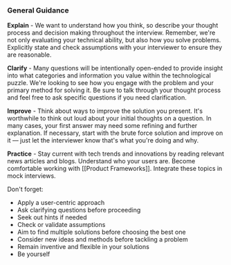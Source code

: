 
### General Guidance


**Explain** - We want to understand how you think, so describe your thought process and decision making throughout the interview. Remember, we're not only evaluating your technical ability, but also how you solve problems. Explicitly state and check assumptions with your interviewer to ensure they are reasonable.

**Clarify** - Many questions will be intentionally open-ended to provide insight into what categories and information you value within the technological puzzle. We're looking to see how you engage with the problem and your primary method for solving it. Be sure to talk through your thought process and feel free to ask specific questions if you need clarification.

**Improve** - Think about ways to improve the solution you present. It's worthwhile to think out loud about your initial thoughts on a question. In many cases, your first answer may need some refining and further explanation. If necessary, start with the brute force solution and improve on it — just let the interviewer know that's what you're doing and why.

**Practice** - Stay current with tech trends and innovations by reading relevant news articles and blogs. Understand who your users are. Become comfortable working with [[Product Frameworks]]. Integrate these topics in mock interviews.

Don't forget:

- Apply a user-centric approach
- Ask clarifying questions before proceeding
- Seek out hints if needed
- Check or validate assumptions
- Aim to find multiple solutions before choosing the best one
- Consider new ideas and methods before tackling a problem
- Remain inventive and flexible in your solutions
- Be yourself

